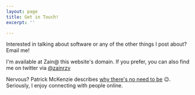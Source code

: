```yaml
---
layout: page
title: Get in Touch!
excerpt: ''

---
```

Interested in talking about software or any of the other things I post about?  Email me!

I'm available at Zain@ this website's domain.  If you prefer, you can also find me on twitter via [@zainrzv](www.twitter.com/zainrzv)

Nervous? Patrick McKenzie describes [why there's no need to be](https://www.kalzumeus.com/standing-invitation/) 😉.  Seriously, I enjoy connecting with people online.